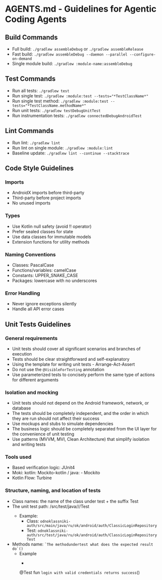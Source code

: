 # AGENTS.md - Guidelines for Agentic Coding Agents

## Build Commands
- Full build: `./gradlew assembleDebug` or `./gradlew assembleRelease`
- Fast build: `./gradlew assembleDebug --daemon --parallel --configure-on-demand`
- Single module build: `./gradlew :module-name:assembleDebug`

## Test Commands
- Run all tests: `./gradlew test`
- Run single test: `./gradlew :module:test --tests="*TestClassName*"`
- Run single test method: `./gradlew :module:test --tests="*TestClassName.methodName*"`
- Run unit tests: `./gradlew testDebugUnitTest`
- Run instrumentation tests: `./gradlew connectedDebugAndroidTest`

## Lint Commands
- Run lint: `./gradlew lint`
- Run lint on single module: `./gradlew :module:lint`
- Baseline update: `./gradlew lint --continue --stacktrace`

## Code Style Guidelines

### Imports
- AndroidX imports before third-party
- Third-party before project imports
- No unused imports

### Types
- Use Kotlin null safety (avoid !! operator)
- Prefer sealed classes for state
- Use data classes for immutable models
- Extension functions for utility methods

### Naming Conventions
- Classes: PascalCase
- Functions/variables: camelCase
- Constants: UPPER_SNAKE_CASE
- Packages: lowercase with no underscores

### Error Handling
- Never ignore exceptions silently
- Handle all API error cases

## Unit Tests Guidelines

### General requirements
- Unit tests should cover all significant scenarios and branches of execution
- Tests should be clear straightforward and self-explanatory
- Using the template for writing unit tests - Arrange-Act-Assert
- Do not use the `@VisibleForTesting` annotation
- Use parameterized tests to concisely perform the same type of actions for different arguments

### Isolation and mocking
- Unit tests should not depend on the Android framework, network, or database
- The tests should be completely independent, and the order in which they are run should not affect their success
- Use mockups and stubs to simulate dependencies
- The business logic should be completely separated from the UI layer for the convenience of unit testing
- Use patterns (MVVM, MVI, Clean Architecture) that simplify isolation and writing tests

### Tools used
- Based verification logic: JUnit4
- Moki: kotlin: Mockito-kotlin / java: - Mockito
- Kotlin Flow: Turbine

### Structure, naming, and location of tests
- Class names: the name of the class under test + the suffix Test
- The unit test path: <module>/src/test/java/<namespace>/<Class test package>/<Class>Test
    - Example:
        - Class: `odnoklassniki-auth/src/main/java/ru/ok/android/auth/ClassicLoginRepository`
        - Test: `odnoklassniki-auth/src/test/java/ru/ok/android/auth/ClassicLoginRepositoryTest`
- Methods name: ``` `The methodundertest what does the expected result do`() ```
    - Example
        - ```kotlin
      @Test
      fun `login with valid credentials returns success`()
      ```